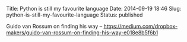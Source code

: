 Title: Python is still my favourite language
Date: 2014-09-19 18:46
Slug: python-is-still-my-favourite-language
Status: published

Guido van Rossum on finding his way –
<https://medium.com/dropbox-makers/guido-van-rossum-on-finding-his-way-e018e8b5f6b1>

